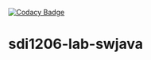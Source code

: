 [![Codacy Badge](https://api.codacy.com/project/badge/Grade/1b86abdab35a406795bbcf1982b5db2e)](https://www.codacy.com?utm_source=github.com&amp;utm_medium=referral&amp;utm_content=UO247346/sdi1206-lab-swjava&amp;utm_campaign=Badge_Grade)
# sdi1206-lab-swjava
